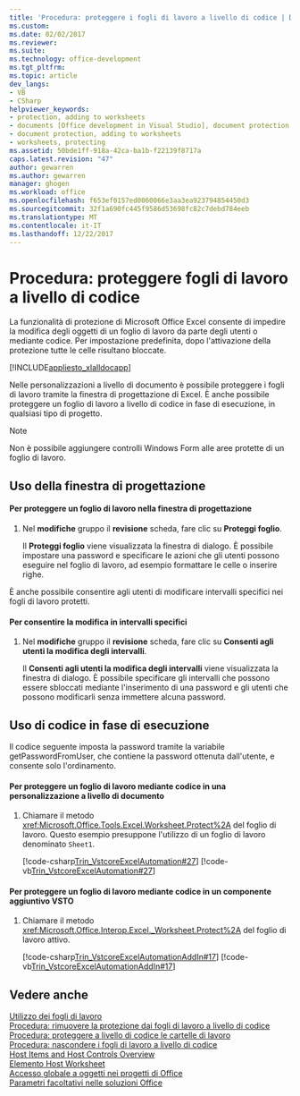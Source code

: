 ```yaml
---
title: 'Procedura: proteggere i fogli di lavoro a livello di codice | Documenti Microsoft'
ms.custom: 
ms.date: 02/02/2017
ms.reviewer: 
ms.suite: 
ms.technology: office-development
ms.tgt_pltfrm: 
ms.topic: article
dev_langs:
- VB
- CSharp
helpviewer_keywords:
- protection, adding to worksheets
- documents [Office development in Visual Studio], document protection
- document protection, adding to worksheets
- worksheets, protecting
ms.assetid: 50bde1ff-918a-42ca-ba1b-f22139f8717a
caps.latest.revision: "47"
author: gewarren
ms.author: gewarren
manager: ghogen
ms.workload: office
ms.openlocfilehash: f653ef0157ed0060066e3aa3ea923794854450d3
ms.sourcegitcommit: 32f1a690fc445f9586d53698fc82c7debd784eeb
ms.translationtype: MT
ms.contentlocale: it-IT
ms.lasthandoff: 12/22/2017
---
```

# <a name="how-to-programmatically-protect-worksheets"></a>Procedura: proteggere fogli di lavoro a livello di codice
  La funzionalità di protezione di Microsoft Office Excel consente di impedire la modifica degli oggetti di un foglio di lavoro da parte degli utenti o mediante codice. Per impostazione predefinita, dopo l'attivazione della protezione tutte le celle risultano bloccate.  
  
 [!INCLUDE[appliesto_xlalldocapp](../vsto/includes/appliesto-xlalldocapp-md.md)]  
  
 Nelle personalizzazioni a livello di documento è possibile proteggere i fogli di lavoro tramite la finestra di progettazione di Excel. È anche possibile proteggere un foglio di lavoro a livello di codice in fase di esecuzione, in qualsiasi tipo di progetto.  
  
> [!NOTE]  
>  Non è possibile aggiungere controlli Windows Form alle aree protette di un foglio di lavoro.  
  
## <a name="using-the-designer"></a>Uso della finestra di progettazione  
  
#### <a name="to-protect-a-worksheet-in-the-designer"></a>Per proteggere un foglio di lavoro nella finestra di progettazione  
  
1.  Nel **modifiche** gruppo il **revisione** scheda, fare clic su **Proteggi foglio**.  
  
     Il **Proteggi foglio** viene visualizzata la finestra di dialogo. È possibile impostare una password e specificare le azioni che gli utenti possono eseguire nel foglio di lavoro, ad esempio formattare le celle o inserire righe.  
  
 È anche possibile consentire agli utenti di modificare intervalli specifici nei fogli di lavoro protetti.  
  
#### <a name="to-allow-editing-in-specific-ranges"></a>Per consentire la modifica in intervalli specifici  
  
1.  Nel **modifiche** gruppo il **revisione** scheda, fare clic su **Consenti agli utenti la modifica degli intervalli**.  
  
     Il **Consenti agli utenti la modifica degli intervalli** viene visualizzata la finestra di dialogo. È possibile specificare gli intervalli che possono essere sbloccati mediante l'inserimento di una password e gli utenti che possono modificarli senza immettere alcuna password.  
  
## <a name="using-code-at-run-time"></a>Uso di codice in fase di esecuzione  
 Il codice seguente imposta la password tramite la variabile getPasswordFromUser, che contiene la password ottenuta dall'utente, e consente solo l'ordinamento.  
  
#### <a name="to-protect-a-worksheet-by-using-code-in-a-document-level-customization"></a>Per proteggere un foglio di lavoro mediante codice in una personalizzazione a livello di documento  
  
1.  Chiamare il metodo <xref:Microsoft.Office.Tools.Excel.Worksheet.Protect%2A> del foglio di lavoro. Questo esempio presuppone l'utilizzo di un foglio di lavoro denominato `Sheet1`.  
  
     [!code-csharp[Trin_VstcoreExcelAutomation#27](../vsto/codesnippet/CSharp/Trin_VstcoreExcelAutomationCS/Sheet1.cs#27)]
     [!code-vb[Trin_VstcoreExcelAutomation#27](../vsto/codesnippet/VisualBasic/Trin_VstcoreExcelAutomation/Sheet1.vb#27)]  
  
#### <a name="to-protect-a-worksheet-by-using-code-in-a-vsto-add-in"></a>Per proteggere un foglio di lavoro mediante codice in un componente aggiuntivo VSTO  
  
1.  Chiamare il metodo <xref:Microsoft.Office.Interop.Excel._Worksheet.Protect%2A> del foglio di lavoro attivo.  
  
     [!code-csharp[Trin_VstcoreExcelAutomationAddIn#17](../vsto/codesnippet/CSharp/trin_vstcoreexcelautomationaddin/ThisAddIn.cs#17)]
     [!code-vb[Trin_VstcoreExcelAutomationAddIn#17](../vsto/codesnippet/VisualBasic/trin_vstcoreexcelautomationaddin/ThisAddIn.vb#17)]  
  
## <a name="see-also"></a>Vedere anche  
 [Utilizzo dei fogli di lavoro](../vsto/working-with-worksheets.md)   
 [Procedura: rimuovere la protezione dai fogli di lavoro a livello di codice](../vsto/how-to-programmatically-remove-protection-from-worksheets.md)   
 [Procedura: proteggere a livello di codice le cartelle di lavoro](../vsto/how-to-programmatically-protect-workbooks.md)   
 [Procedura: nascondere i fogli di lavoro a livello di codice](../vsto/how-to-programmatically-hide-worksheets.md)   
 [Host Items and Host Controls Overview](../vsto/host-items-and-host-controls-overview.md)   
 [Elemento Host Worksheet](../vsto/worksheet-host-item.md)   
 [Accesso globale a oggetti nei progetti di Office](../vsto/global-access-to-objects-in-office-projects.md)   
 [Parametri facoltativi nelle soluzioni Office](../vsto/optional-parameters-in-office-solutions.md)  
  
  